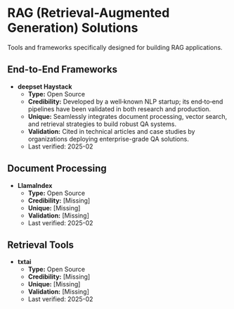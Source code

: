 # RAG (Retrieval-Augmented Generation) Solutions

Tools and frameworks specifically designed for building RAG applications.

## End-to-End Frameworks

- **deepset Haystack**
  - **Type:** Open Source
  - **Credibility:** Developed by a well‑known NLP startup; its end‑to‑end pipelines have been validated in both research and production.
  - **Unique:** Seamlessly integrates document processing, vector search, and retrieval strategies to build robust QA systems.
  - **Validation:** Cited in technical articles and case studies by organizations deploying enterprise-grade QA solutions.
  - Last verified: 2025-02

## Document Processing

- **LlamaIndex**
  - **Type:** Open Source
  - **Credibility:** [Missing]
  - **Unique:** [Missing]
  - **Validation:** [Missing]
  - Last verified: 2025-02

## Retrieval Tools

- **txtai**
  - **Type:** Open Source
  - **Credibility:** [Missing]
  - **Unique:** [Missing]
  - **Validation:** [Missing]
  - Last verified: 2025-02 